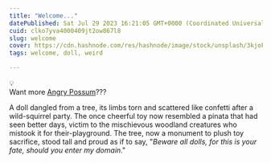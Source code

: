 ```yaml
---
title: "Welcome..."
datePublished: Sat Jul 29 2023 16:21:05 GMT+0000 (Coordinated Universal Time)
cuid: clko7yva4000409jt2ow867l8
slug: welcome
cover: https://cdn.hashnode.com/res/hashnode/image/stock/unsplash/3kjoFplwhvk/upload/1f2df0989915ec41175a8db932cc9a93.jpeg
tags: welcome, doll, weird

---
```


<div data-node-type="callout">
<div data-node-type="callout-emoji">💡</div>
<div data-node-type="callout-text">Want more <a target="_blank" rel="noopener noreferrer nofollow" href="http://angry-possum.com/" style="pointer-events: none">Angry Possum</a>???</div>
</div>

A doll dangled from a tree, its limbs torn and scattered like confetti after a wild-squirrel party. The once cheerful toy now resembled a pinata that had seen better days, victim to the mischievous woodland creatures who mistook it for their-playground. The tree, now a monument to plush toy sacrifice, stood tall and proud as if to say, "*Beware all dolls, for this is your fate, should you enter my domain*."